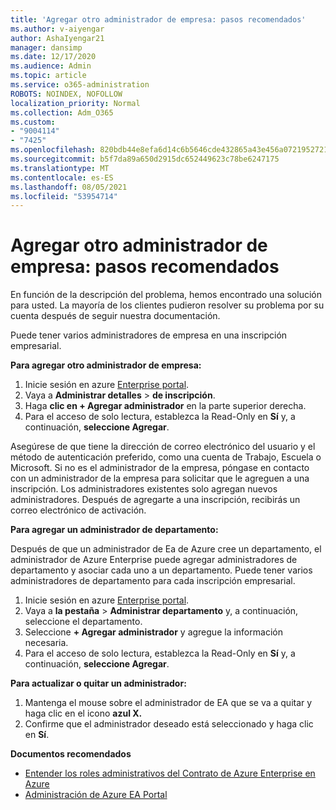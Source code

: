 ```yaml
---
title: 'Agregar otro administrador de empresa: pasos recomendados'
ms.author: v-aiyengar
author: AshaIyengar21
manager: dansimp
ms.date: 12/17/2020
ms.audience: Admin
ms.topic: article
ms.service: o365-administration
ROBOTS: NOINDEX, NOFOLLOW
localization_priority: Normal
ms.collection: Adm_O365
ms.custom:
- "9004114"
- "7425"
ms.openlocfilehash: 820bdb44e8efa6d14c6b5646cde432865a43e456a07219527218eecd1beb0819
ms.sourcegitcommit: b5f7da89a650d2915dc652449623c78be6247175
ms.translationtype: MT
ms.contentlocale: es-ES
ms.lasthandoff: 08/05/2021
ms.locfileid: "53954714"
---
```

# <a name="add-another-enterprise-administrator---recommended-steps"></a>Agregar otro administrador de empresa: pasos recomendados

En función de la descripción del problema, hemos encontrado una solución para usted. La mayoría de los clientes pudieron resolver su problema por su cuenta después de seguir nuestra documentación.

Puede tener varios administradores de empresa en una inscripción empresarial.

**Para agregar otro administrador de empresa:**

1. Inicie sesión en azure [Enterprise portal](https://ea.azure.com/).
1. Vaya a **Administrar detalles**  >  **de inscripción**.
1. Haga **clic en + Agregar administrador** en la parte superior derecha.
1. Para el acceso de solo lectura, establezca la Read-Only en **Sí** y, a continuación, **seleccione Agregar**.

Asegúrese de que tiene la dirección de correo electrónico del usuario y el método de autenticación preferido, como una cuenta de Trabajo, Escuela o Microsoft. Si no es el administrador de la empresa, póngase en contacto con un administrador de la empresa para solicitar que le agreguen a una inscripción. Los administradores existentes solo agregan nuevos administradores. Después de agregarte a una inscripción, recibirás un correo electrónico de activación.

**Para agregar un administrador de departamento:**

Después de que un administrador de Ea de Azure cree un departamento, el administrador de Azure Enterprise puede agregar administradores de departamento y asociar cada uno a un departamento. Puede tener varios administradores de departamento para cada inscripción empresarial.

1. Inicie sesión en azure [Enterprise portal](https://ea.azure.com/).
1. Vaya a **la pestaña**  >  **Administrar departamento** y, a continuación, seleccione el departamento.
1. Seleccione **+ Agregar administrador** y agregue la información necesaria.
1. Para el acceso de solo lectura, establezca la Read-Only en **Sí** y, a continuación, **seleccione Agregar**.

**Para actualizar o quitar un administrador:**

1. Mantenga el mouse sobre el administrador de EA que se va a quitar y haga clic en el icono **azul X.**
1. Confirme que el administrador deseado está seleccionado y haga clic en **Sí**.

**Documentos recomendados**

- [Entender los roles administrativos del Contrato de Azure Enterprise en Azure](https://docs.microsoft.com/azure/billing/billing-understand-ea-roles)
- [Administración de Azure EA Portal](https://docs.microsoft.com/azure/billing/billing-ea-portal-administration)
